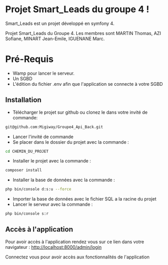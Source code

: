 # Projet Smart_Leads du groupe 4 !

Smart_Leads est un projet développé en symfony 4.

Projet Smart_Leads du Groupe 4. Les membres sont MARTIN Thomas, AZI Sofiane, MINART Jean-Emile, IGUENANE Marc.

# Pré-Requis

- Wamp pour lancer le serveur.
- Un SGBD
- L'édition du fichier .env afin que l'application se connecte à votre SGBD


## Installation 

-  Télécharger le projet sur github ou clonez le dans votre invité de commande:
```bash
git@github.com:Migiway/Groupe4_Api_Back.git
```
-   Lancer l'invité de commande
-   Se placer dans le dossier du projet avec la commande :
```bash
cd CHEMIN_DU_PROJET
```
-   Installer le projet avec la commande :
```bash
composer install
```
-   Installer la base de données avec la commande :
```bash
php bin/console d:s:u --force
```
- Importer la base de données avec le fichier SQL a la racine du projet
-  Lancer le serveur avec la commande : 
```bash
php bin/console s:r
```


## Accès à l'application

Pour avoir accès à l'application rendez vous sur ce lien dans votre navigateur : [http://localhost:8000/admin/login](http://localhost:8000/admin/login)

Connectez vous pour avoir accès aux fonctionnalités de l'application
